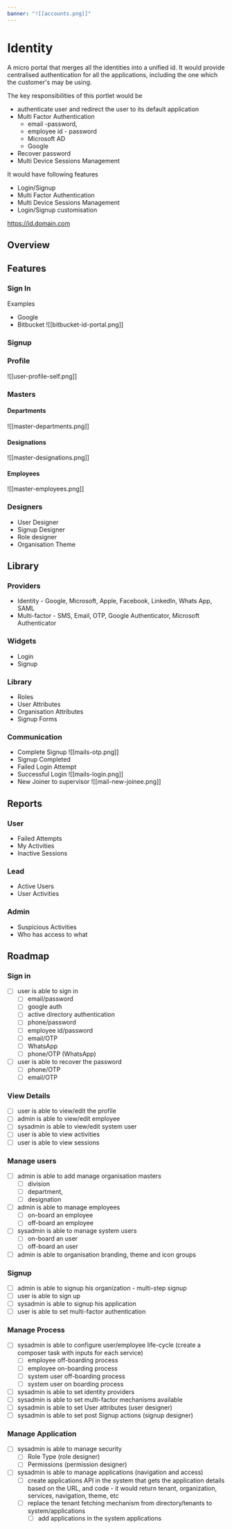```yaml
---
banner: "![[accounts.png]]"
---
```


# Identity


A micro portal that merges all the identities into a unified id.  It would provide centralised authentication for all the applications, including the one which the customer's may be using.

The key responsibilities of this portlet would  be 
- authenticate user and redirect the user to its default application
- Multi Factor Authentication 
	-  email -password, 
	- employee id - password
	- Microsoft AD
	- Google 
- Recover password
- Multi Device Sessions Management

It would have following features
- Login/Signup
- Multi Factor Authentication
- Multi Device Sessions Management
- Login/Signup customisation

https://id.domain.com

## Overview





## Features
### Sign In

Examples
- Google
- Bitbucket
![[bitbucket-id-portal.png]]

### Signup



### Profile

![[user-profile-self.png]]

### Masters

#### Departments
![[master-departments.png]]

#### Designations

![[master-designations.png]]

#### Employees
 ![[master-employees.png]]

### Designers
- User Designer
- Signup Designer
- Role designer
- Organisation Theme

## Library

### Providers
-   Identity - Google, Microsoft, Apple, Facebook, LinkedIn, Whats App, SAML
-   Multi-factor - SMS, Email, OTP, Google Authenticator, Microsoft Authenticator

### Widgets
-   Login
-   Signup

### Library
-   Roles
-   User Attributes
-   Organisation Attributes
-   Signup Forms

### Communication 
-   Complete Signup ![[mails-otp.png]]
-   Signup Completed
-   Failed Login Attempt
-   Successful Login ![[mails-login.png]]
-   New Joiner to supervisor ![[mail-new-joinee.png]]

## Reports

### User  
-   Failed Attempts
-   My Activities
-   Inactive Sessions

### Lead
-   Active Users
-   User Activities

### Admin
-   Suspicious Activities 
-   Who has access to what

## Roadmap
### Sign in
- [ ] user is able to sign in 
    - [ ] email/password
    - [ ] google auth
    - [ ] active directory authentication
    - [ ] phone/password
    - [ ] employee id/password
    - [ ] email/OTP
    - [ ] WhatsApp
    - [ ] phone/OTP (WhatsApp)
- [ ] user is able to recover the password
    - [ ] phone/OTP
    - [ ] email/OTP
### View Details
- [ ] user is able to view/edit the profile
- [ ] admin is able to view/edit employee
- [ ] sysadmin is able to view/edit system user
- [ ] user is able to view activities
- [ ] user is able to view sessions
### Manage users
- [ ] admin is able to add manage organisation masters
    - [ ] division
    - [ ] department, 
    - [ ] designation
- [ ] admin is able to manage employees
    - [ ] on-board an employee
    - [ ] off-board an employee
- [ ] sysadmin is able to manage system users
    - [ ] on-board an user
    - [ ] off-board an user
- [ ] admin is able to organisation branding, theme and icon groups
### Signup 
- [ ] admin is able to signup his organization - multi-step signup
- [ ] user is able to sign up
- [ ] sysadmin is able to signup his application
- [ ] user is able to set multi-factor authentication
### Manage Process
- [ ] sysadmin is able to configure user/employee life-cycle (create a composer task with inputs for each service)
    - [ ] employee off-boarding process
    - [ ] employee on-boarding process
    - [ ] system user off-boarding process
    - [ ] system user on boarding process
- [ ] sysadmin is able to set identity providers
- [ ] sysadmin is able to set multi-factor mechanisms available
- [ ] sysadmin is able to set User attributes (user designer)
- [ ] sysadmin is able to set post Signup actions (signup designer)
### Manage Application
- [ ] sysadmin is able to manage security
    - [ ] Role Type (role designer) 
    - [ ] Permissions (permission designer)
- [ ] sysadmin is able to manage applications (navigation and access) 
    - [ ] create applications API in the system that gets the application details based on the URL, and code - it would return tenant, organization, services, navigation, theme, etc
    - [ ] replace the tenant fetching mechanism from directory/tenants to system/applications
      - [ ] add applications in the system applications